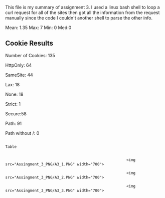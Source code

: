 This file is my summary of assignment 3. I used a linux bash shell to loop a curl request for all of the sites then got all the information from the request manually since the code I couldn't another shell to parse the other info. 

Mean: 1.35 Max: 7 Min: 0 Med:0

Cookie Results 
---------------------
Number of Cookies: 135

HttpOnly: 64

SameSite: 44

Lax: 18

None: 18

Strict: 1

Secure:58

Path: 91

Path without /: 0

                                                                                Table
                                                                                
                                                                                
                                                          <img src="Assingment_3_PNG/A3_1.PNG" width="700">
   
                                                          <img src="Assingment_3_PNG/A3_2.PNG" width="700">
   
                                                          <img src="Assingment_3_PNG/A3_3.PNG" width="700">
